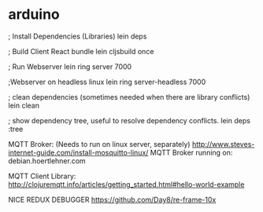 # arduino


; Install Dependencies (Libraries)
lein deps

; Build Client React bundle
lein cljsbuild once

; Run Webserver
lein ring server 7000

;Webserver on headless linux
lein ring server-headless 7000


; clean dependencies (sometimes needed when there are library conflicts)
lein clean

; show dependency tree, useful to resolve dependency conflicts.
lein deps :tree



MQTT Broker: (Needs to run on linux server, separately)
http://www.steves-internet-guide.com/install-mosquitto-linux/
MQTT Broker running on: debian.hoertlehner.com


MQTT Client Library:
http://clojuremqtt.info/articles/getting_started.html#hello-world-example


NICE REDUX DEBUGGER
https://github.com/Day8/re-frame-10x



